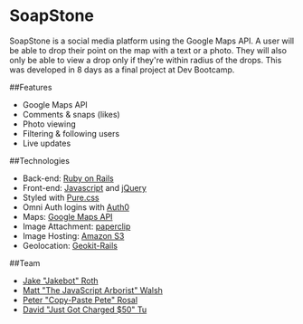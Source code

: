 # SoapStone
SoapStone is a social media platform using the Google Maps API. A user will be able to drop their point on the map with a text or a photo. They will also only be able to view a drop only if they're within radius of the drops. This was developed in 8 days as a final project at Dev Bootcamp.

##Features
* Google Maps API
* Comments & snaps (likes)
* Photo viewing
* Filtering & following users
* Live updates

##Technologies
* Back-end: [Ruby on Rails](http://rubyrails.org/)
* Front-end: [Javascript](http://javascript.com/) and [jQuery](http://jquery.com/)
* Styled with [Pure.css](http://purecss.io)
* Omni Auth logins with [Auth0](http://auth0.com/)
* Maps: [Google Maps API](https://developers.google.com/maps/?hl=en)
* Image Attachment: [paperclip](https://github.com/thoughtbot/paperclip)
* Image Hosting: [Amazon S3](https://aws.amazon.com/s3/)
* Geolocation: [Geokit-Rails](https://github.com/geokit/geokit-rails)

##Team
* [Jake "Jakebot" Roth](https://github.com/jkrth617)
* [Matt "The JavaScript Arborist" Walsh](https://github.com/walsh9)
* [Peter "Copy-Paste Pete" Rosal](https://github.com/r05al)
* [David "Just Got Charged $50" Tu](https://github.com/spacebear5000)
